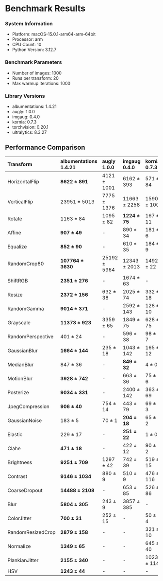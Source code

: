 # Benchmark Results

### System Information

- Platform: macOS-15.0.1-arm64-arm-64bit
- Processor: arm
- CPU Count: 10
- Python Version: 3.12.7

### Benchmark Parameters

- Number of images: 1000
- Runs per transform: 20
- Max warmup iterations: 1000


### Library Versions

- albumentations: 1.4.21
- augly: 1.0.0
- imgaug: 0.4.0
- kornia: 0.7.3
- torchvision: 0.20.1
- ultralytics: 8.3.27

## Performance Comparison

| Transform         | albumentations<br>1.4.21   | augly<br>1.0.0   | imgaug<br>0.4.0   | kornia<br>0.7.3   | torchvision<br>0.20.1   | ultralytics<br>8.3.27   |
|:------------------|:---------------------------|:-----------------|:------------------|:------------------|:------------------------|:------------------------|
| HorizontalFlip    | **8622 ± 891**             | 4121 ± 1001      | 6162 ± 393        | 571 ± 84          | 861 ± 38                | 712 ± 170               |
| VerticalFlip      | 23951 ± 5013               | 7775 ± 1376      | 11663 ± 2258      | 1590 ± 100        | 3156 ± 402              | **24761 ± 2631**        |
| Rotate            | 1163 ± 84                  | 1095 ± 82        | **1224 ± 75**     | 167 ± 11          | 160 ± 11                | -                       |
| Affine            | **907 ± 49**               | -                | 890 ± 34          | 181 ± 6           | 129 ± 16                | -                       |
| Equalize          | **852 ± 90**               | -                | 610 ± 35          | 184 ± 9           | 416 ± 44                | -                       |
| RandomCrop80      | **107764 ± 3630**          | 25192 ± 5964     | 12343 ± 2013      | 1492 ± 22         | 28767 ± 858             | -                       |
| ShiftRGB          | **2351 ± 276**             | -                | 1674 ± 63         | -                 | -                       | -                       |
| Resize            | **2372 ± 156**             | 632 ± 38         | 2025 ± 74         | 332 ± 18          | 180 ± 11                | -                       |
| RandomGamma       | **9014 ± 371**             | -                | 2592 ± 143        | 128 ± 10          | -                       | -                       |
| Grayscale         | **11373 ± 923**            | 3359 ± 65        | 1849 ± 75         | 628 ± 75          | 1497 ± 317              | -                       |
| RandomPerspective | 401 ± 24                   | -                | 596 ± 38          | 98 ± 7            | 106 ± 4                 | **911 ± 57**            |
| GaussianBlur      | **1664 ± 144**             | 235 ± 18         | 1043 ± 142        | 165 ± 12          | 82 ± 3                  | -                       |
| MedianBlur        | 847 ± 36                   | -                | **849 ± 32**      | 4 ± 0             | -                       | -                       |
| MotionBlur        | **3928 ± 742**             | -                | 663 ± 36          | 75 ± 6            | -                       | -                       |
| Posterize         | **9034 ± 331**             | -                | 2400 ± 142        | 363 ± 69          | 3052 ± 380              | -                       |
| JpegCompression   | **906 ± 40**               | 754 ± 14         | 443 ± 79          | 69 ± 3            | 606 ± 42                | -                       |
| GaussianNoise     | 183 ± 5                    | 70 ± 1           | **204 ± 18**      | 65 ± 2            | -                       | -                       |
| Elastic           | 229 ± 17                   | -                | **251 ± 22**      | 1 ± 0             | 3 ± 0                   | -                       |
| Clahe             | **471 ± 18**               | -                | 422 ± 12          | 90 ± 2            | -                       | -                       |
| Brightness        | **9251 ± 709**             | 1297 ± 42        | 742 ± 39          | 519 ± 15          | 449 ± 14                | -                       |
| Contrast          | **9146 ± 1034**            | 880 ± 9          | 510 ± 9           | 476 ± 116         | 358 ± 4                 | -                       |
| CoarseDropout     | **14488 ± 2108**           | -                | 653 ± 85          | 526 ± 86          | -                       | -                       |
| Blur              | **5804 ± 305**             | 243 ± 9          | 3857 ± 385        | -                 | -                       | -                       |
| ColorJitter       | **700 ± 31**               | 252 ± 15         | -                 | 50 ± 4            | 47 ± 2                  | -                       |
| RandomResizedCrop | **2879 ± 158**             | -                | -                 | 321 ± 10          | 462 ± 47                | -                       |
| Normalize         | **1349 ± 65**              | -                | -                 | 645 ± 40          | 528 ± 20                | -                       |
| PlankianJitter    | **2155 ± 340**             | -                | -                 | 1023 ± 114        | -                       | -                       |
| HSV               | **1243 ± 44**              | -                | -                 | -                 | -                       | 991 ± 38                |
